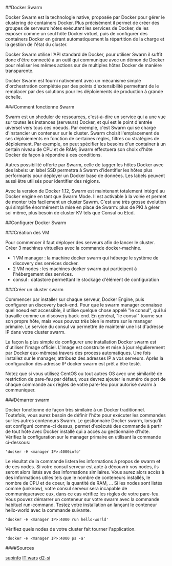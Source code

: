 ##Docker Swarm


Docker Swarm est la technologie native, proposée par Docker pour gérer le clustering de containers Docker. Plus précisément il permet de créer des groupes de serveurs hôtes exécutant les services de Docker, de les exposer comme un seul hôte Docker virtuel, puis de configurer des containers Docker en gérant automatiquement la répartition de la charge et la gestion de l'état du cluster.

Docker Swarm utilise l'API standard de Docker, pour utiliser Swarm il suffit donc d'être connecté a un outil qui communique avec un démon de Docker pour réaliser les mêmes actions sur de multiples hôtes Docker de manière transparente.

Docker Swarm est fourni nativement avec un mécanisme simple d'orchestration complétée par des points d'extensibilité permettant de le remplacer par des solutions pour les déploiements de production à grande échelle.


###Comment fonctionne Swarm


Swarm est un sheduler de ressources, c'est-à-dire un service qui a une vue sur toutes les instances (serveurs) Docker, et qui est le point d'entrée uiversel vers tous ces noeuds. Par exemple, c'est Swarm qui se charge d'instancier un conteneur sur le cluster. Swarm choisit l'emplacement de ses déploiements en fonction de certaines règles, filtres ou stratégies de déploiement. Par exemple, on peut spécifier les besoins d'un container à un certain niveau de CPU et de RAM; Swarm effectuera son choix d'hôte Docker de façon à répondre à ces conditions.

Autres possibilité offerte par Swarm, celle de tagger les hôtes Docker avec des labels: un label SSD permettra à Swarm d'identifier les hôtes plus performants pour déployer un Docker base de données.
Les labels peuvent aussi être utilisés pour identifier des régions.

Avec la version de Docker 1.12, Swarm est maintenant totalement intégré au Docker engine en tant que Swarm Mode. Il est activable à la volée et permet de monter très facilement un cluster Sawrm. C'est une très grosse évolution qui simplifie énormément la mise en place de Swarm: plus de PKI à gérer soi même, plus besoin de cluster KV tels que Consul ou Etcd.


##Configurer Docker Swarm


###Création des VM


Pour commencer il faut déployer des serveurs afin de lancer le cluster. Créer 3 machines virtuelles avec la commande docker-machine. 

* 1 VM manager : la machine docker swarm qui héberge le système de discovery des services docker.
* 2 VM nodes : les machines docker swarm qui participent à l'hébergement des services.
* consul : datastore permettant le stockage d'élément de configuration
	

###Créer un cluster swarm


Commencer par installer sur chaque serveur, Docker Engine, puis configurer un discovery back-end. Pour que le swarm manager connaisse quel noeud est accessible, il utilise quelque chose appelé "le consul", qui lui travaille comme un discovery back-end. En général, "le consul" tourne sur son propre hôte, mais vous pouvez très bien le mettre sur le manager primaire. Le service du consul va permettre de maintenir une list d'adresse IP dans votre cluster swarm.

La façon la plus simple de configurer une installation Docker swarm est d'utiliser l'image officiel. L'image est construite et mise à jour régulierement par Docker eux-mêmesà  travers des process automatiques.
Une fois installez sur le manager, attribuez des adresses IP a vos serveurs.
Après la configuration des adresse IP docker swarm est prêt a être testé.

Notez que si vous utilisez CentOS ou tout autres OS avec une similarité de restriction de pare-feu par défaut, vous devrez ajouter le numéro de port de chaque commande aux règles de votre pare-feu pour autorisé swarm à communiquer.


###Démarrer swarm


Docker fonctionne de façon très similaire à un Docker traditionnel. Toutefois, vous aurez besoin de définir l'hôte pour exécuter les commandes sur les autres conteneurs Swarm. Le gestionnaire Docker swarm, lorsqu'il est configuré comme-ci dessus, permet d'exécuté des commande à partir de tout hôte avec Docker installé qui a accès au gestionnaire d'hôte. Vérifiez la configuration sur le manager primaire en utilisant la commande ci-dessous:


	'docker -H <manager IP>:4000info'
	
	
Le résultat de la commande listera les informations à propos de swarm et de ces nodes. Si votre consul serveur est apte à découvrir vos nodes, ils seront alors listés ave des informations similaires. Vous aurez alors accès à des informations utiles tels que le nombre de conteneurs installés, le nombre de CPU et de coeur, la quantité de RAM, ...
Si les nodes sont listés comme (unknow), votre consul serveur sera incapable de communiqueravec eux, dans ce cas vérifiez les règles de votre pare-feu.
Vous pouvez démarrer un conteneur sur votre swarm avec la commande habituel run-command. Testez votre installation an lançant le conteneur hello-world avec la commande suivante.


	'docker -H <manager IP>:4000 run hello-world'
	
	
Vérifiez quels nodes de votre cluster fait tourner l'application.


	'docker -H <manager IP>:4000 ps -a'
	
####Sources


[supinfo](https://www.supinfo.com/articles/single/3037-comment-configurer-docker-swarm)
[IT wars](http://www.it-wars.com/posts/virtualisation/docker-swarm-par-lexemple/)
[d2-si](http://blog.d2-si.fr/2016/06/29/start-up-docker-swarm/)
